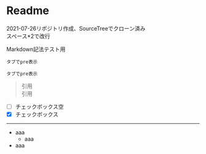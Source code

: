 # Readme  

2021-07-26リポジトリ作成、SourceTreeでクローン済み  
スペース*2で改行

Markdown記法テスト用

    タブでpre表示
  
    タブでpre表示

> 引用  
> 引用

- [ ] チェックボックス空
- [x] チェックボックス

---
- aaa
  - aaa
- aaa
